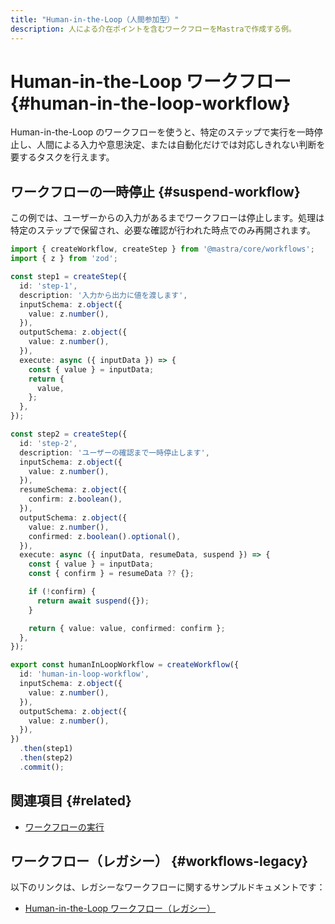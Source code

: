 ```yaml
---
title: "Human-in-the-Loop（人間参加型）"
description: 人による介在ポイントを含むワークフローをMastraで作成する例。
---
```


# Human-in-the-Loop ワークフロー \{#human-in-the-loop-workflow\}

Human-in-the-Loop のワークフローを使うと、特定のステップで実行を一時停止し、人間による入力や意思決定、または自動化だけでは対応しきれない判断を要するタスクを行えます。

## ワークフローの一時停止 \{#suspend-workflow\}

この例では、ユーザーからの入力があるまでワークフローは停止します。処理は特定のステップで保留され、必要な確認が行われた時点でのみ再開されます。

```typescript filename="src/mastra/workflows/example-human-in-loop.ts" showLineNumbers copy
import { createWorkflow, createStep } from '@mastra/core/workflows';
import { z } from 'zod';

const step1 = createStep({
  id: 'step-1',
  description: '入力から出力に値を渡します',
  inputSchema: z.object({
    value: z.number(),
  }),
  outputSchema: z.object({
    value: z.number(),
  }),
  execute: async ({ inputData }) => {
    const { value } = inputData;
    return {
      value,
    };
  },
});

const step2 = createStep({
  id: 'step-2',
  description: 'ユーザーの確認まで一時停止します',
  inputSchema: z.object({
    value: z.number(),
  }),
  resumeSchema: z.object({
    confirm: z.boolean(),
  }),
  outputSchema: z.object({
    value: z.number(),
    confirmed: z.boolean().optional(),
  }),
  execute: async ({ inputData, resumeData, suspend }) => {
    const { value } = inputData;
    const { confirm } = resumeData ?? {};

    if (!confirm) {
      return await suspend({});
    }

    return { value: value, confirmed: confirm };
  },
});

export const humanInLoopWorkflow = createWorkflow({
  id: 'human-in-loop-workflow',
  inputSchema: z.object({
    value: z.number(),
  }),
  outputSchema: z.object({
    value: z.number(),
  }),
})
  .then(step1)
  .then(step2)
  .commit();
```

## 関連項目 \{#related\}

* [ワークフローの実行](./running-workflows)

## ワークフロー（レガシー） \{#workflows-legacy\}

以下のリンクは、レガシーなワークフローに関するサンプルドキュメントです：

* [Human-in-the-Loop ワークフロー（レガシー）](/docs/examples/workflows_legacy/human-in-the-loop)